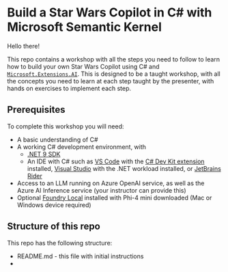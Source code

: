 # Build a Star Wars Copilot in C# with Microsoft Semantic Kernel

Hello there!

This repo contains a workshop with all the steps you need to follow to learn how to build your own Star Wars Copilot using C# and [`Microsoft.Extensions.AI`](https://learn.microsoft.com/dotnet/ai/microsoft-extensions-ai). This is designed to be a taught workshop, with all the concepts you need to learn at each step taught by the presenter, with hands on exercises to implement each step.

## Prerequisites

To complete this workshop you will need:

- A basic understanding of C#
- A working C# development environment, with
  - [.NET 9 SDK](https://dotnet.microsoft.com/download/dotnet/9.0)
  - An IDE with C# such as [VS Code](http://code.visualstudio.com) with the [C# Dev Kit extension](https://marketplace.visualstudio.com/items?itemName=ms-dotnettools.csdevkit) installed, [Visual Studio](https://visualstudio.microsoft.com) with the .NET workload installed, or [JetBrains Rider](https://www.jetbrains.com/rider/)
- Access to an LLM running on Azure OpenAI service, as well as the Azure AI Inference service (your instructor can provide this)
- Optional [Foundry Local](https://learn.microsoft.com/azure/ai-foundry/foundry-local/) installed with Phi-4 mini downloaded (Mac or Windows device required)

## Structure of this repo

This repo has the following structure:

- README.md - this file with initial instructions
- 